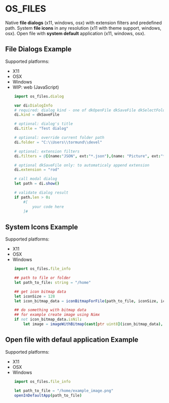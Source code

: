 # OS_FILES

Native __file dialogs__ (x11, windows, osx) with extension filters and predefined path.
System __file icons__ in any resolution (x11 with theme support, windows, osx).
Open file with __system default__ application (x11, windows, osx).

## File Dialogs Example

Supported platforms:
* X11
* OSX
* Windows
* WIP: web (JavaScript)

```nim
    import os_files.dialog

    var di:DialogInfo
    # required: dialog kind - one of dkOpenFile dkSaveFile dkSelectFolder dkCreateFolder
    di.kind = dkSaveFile

    # optional: dialog's title
    di.title = "Test dialog"

    # optional: override current folder path
    di.folder = "C:\\Users\\tormund\\devel"

    # optional: extension filters
    di.filters = @[(name:"JSON", ext:"*.json"),(name: "Picture", ext:"*.png")]

    # optional dkSaveFile only: to automaticaly append extension
    di.extension = "rod"

    # call modal dialog
    let path = di.show()

    # validate dialog result
    if path.len > 0:
        #[
            your code here
        ]#
```

## System Icons Example

Supported platforms:
* X11
* OSX
* Windows

```nim
    import os_files.file_info

    ## path to file or folder
    let path_to_file: string = "/home"

    ## get icon bitmap data
    let iconSize = 128
    let icon_bitmap_data = iconBitmapForFile(path_to_file, iconSize, iconSize)

    ## do something with bitmap data
    ## for example create image using Nimx
    if not icon_bitmap_data.isNil:
        let image = imageWithBitmap(cast[ptr uint8](icon_bitmap_data), iconSize, iconSize, 4)
```

## Open file with defaul application Example

Supported platforms:
* X11
* OSX
* Windows

```nim
    import os_files.file_info

    let path_to_file = "/home/example_image.png"
    openInDefaultApp(path_to_file)
```
